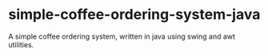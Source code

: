 # simple-coffee-ordering-system-java
A simple coffee ordering system, written in java using swing and awt utilities.
